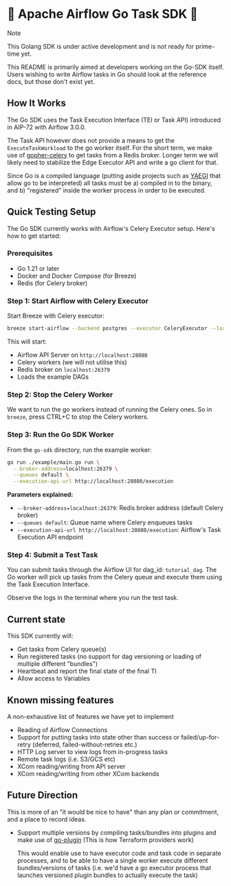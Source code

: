 <!--
 Licensed to the Apache Software Foundation (ASF) under one
 or more contributor license agreements.  See the NOTICE file
 distributed with this work for additional information
 regarding copyright ownership.  The ASF licenses this file
 to you under the Apache License, Version 2.0 (the
 "License"); you may not use this file except in compliance
 with the License.  You may obtain a copy of the License at

   http://www.apache.org/licenses/LICENSE-2.0

 Unless required by applicable law or agreed to in writing,
 software distributed under the License is distributed on an
 "AS IS" BASIS, WITHOUT WARRANTIES OR CONDITIONS OF ANY
 KIND, either express or implied.  See the License for the
 specific language governing permissions and limitations
 under the License.
 -->

# 🚧 Apache Airflow Go Task SDK 🚧

> [!NOTE]
> This Golang SDK is under active development and is not ready for prime-time yet.

This README is primarily aimed at developers working _on_ the Go-SDK itself. Users wishing to write Airflow tasks in Go should look at the reference docs, but those don't exist yet.

## How It Works

The Go SDK uses the Task Execution Interface (TEI or Task API) introduced in AIP-72 with Airflow 3.0.0.

The Task API however does not provide a means to get the `ExecuteTaskWorkload` to the go worker itself. For the short term, we make use of [gopher-celery](https://github.com/marselester/gopher-celery) to get tasks from a Redis broker. Longer term we will likely need to stabilize the Edge Executor API and write a go client for that.

Since Go is a compiled language (putting aside projects such as [YAEGI](https://github.com/traefik/yaegi) that allow go to be interpreted) all tasks must be a) compiled in to the binary, and b) "registered" inside the worker process in order to be executed.

## Quick Testing Setup

The Go SDK currently works with Airflow's Celery Executor setup. Here's how to get started:

### Prerequisites

- Go 1.21 or later
- Docker and Docker Compose (for Breeze)
- Redis (for Celery broker)

### Step 1: Start Airflow with Celery Executor

Start Breeze with Celery executor:

```bash
breeze start-airflow --backend postgres --executor CeleryExecutor --load-example-dags
```

This will start:

- Airflow API Server on `http://localhost:28080`
- Celery workers (we will not utilise this)
- Redis broker on `localhost:26379`
- Loads the example DAGs

### Step 2: Stop the Celery Worker

We want to run the go workers instead of running the Celery ones. So in `breeze`, press CTRL+C to
stop the Celery workers.

### Step 3: Run the Go SDK Worker

From the `go-sdk` directory, run the example worker:

```bash
go run ./example/main.go run \
  --broker-address=localhost:26379 \
  --queues default \
  --execution-api-url http://localhost:28080/execution
```

**Parameters explained:**

- `--broker-address=localhost:26379`: Redis broker address (default Celery broker)
- `--queues default`: Queue name where Celery enqueues tasks
- `--execution-api-url http://localhost:28080/execution`: Airflow's Task Execution API endpoint

### Step 4: Submit a Test Task

You can submit tasks through the Airflow UI for dag_id: `tutorial_dag`. The Go worker will pick up tasks from the Celery queue and execute them using the Task Execution Interface.

Observe the logs in the terminal where you run the test task.

## Current state

This SDK currently will:

- Get tasks from Celery queue(s)
- Run registered tasks (no support for dag versioning or loading of multiple different "bundles")
- Heartbeat and report the final state of the final TI
- Allow access to Variables

## Known missing features

A non-exhaustive list of features we have yet to implement

- Reading of Airflow Connections
- Support for putting tasks into state other than success or failed/up-for-retry (deferred, failed-without-retries etc.)
- HTTP Log server to view logs from in-progress tasks
- Remote task logs (i.e. S3/GCS etc)
- XCom reading/writing from API server
- XCom reading/writing from other XCom backends


## Future Direction

This is more of an "it would be nice to have" than any plan or commitment, and a place to record ideas.

- Support multiple versions by compiling tasks/bundles into plugins and make use of [go-plugin](https://github.com/hashicorp/go-plugin) (This is how Terraform providers work)

  This would enable use to have executor code and task code in separate processes, and to be able to have a single worker execute different bundles/versions of tasks (i.e. we'd have a go executor process that launches versioned plugin bundles to actually execute the task)
